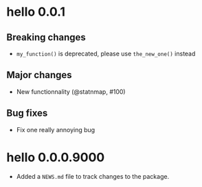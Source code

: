 # hello 0.0.1
## Breaking changes
- `my_function()` is deprecated, please use `the_new_one()` instead
## Major changes
- New functionnality (@statnmap, #100)
## Bug fixes
- Fix one really annoying bug

# hello 0.0.0.9000
* Added a `NEWS.md` file to track changes to the package.
